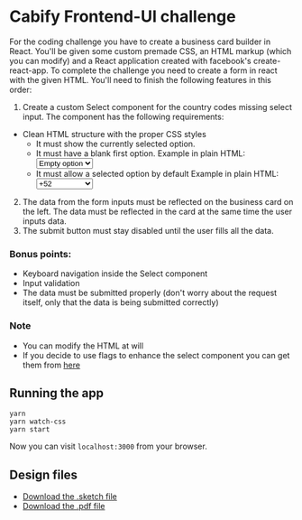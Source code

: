 # Cabify Frontend-UI challenge
For the coding challenge you have to create a business card builder in React. You'll be given some custom premade CSS, an HTML markup (which you can modify) and a React application created with facebook's create-react-app.
To complete the challenge you need to create a form in react with the given HTML. You'll need to finish the following features in this order:
1. Create a custom Select component for the country codes missing select input. The component has the following requirements:
  * Clean HTML structure with the proper CSS styles
    * It must show the currently selected option.
    * It must have a blank first option.
      Example in plain HTML:
        <select>
          <option>Empty option</option>
        </select>
    * It must allow a selected option by default
      Example in plain HTML:
        <select>
          <option>Empty option</option>
          <option value="34">+34</option>
          <option value="52" selected>+52</option>
        </select>
2. The data from the form inputs must be reflected on the business card on the left. The data must be reflected in the card at the same time the user inputs data.
3. The submit button must stay disabled until the user fills all the data.
### Bonus points:
* Keyboard navigation inside the Select component
* Input validation
* The data must be submitted properly (don't worry about the request itself, only that the data is being submitted correctly)
### Note
* You can modify the HTML at will
* If you decide to use flags to enhance the select component you can get them from [here](https://github.com/madebybowtie/FlagKit)
## Running the app
```
yarn
yarn watch-css
yarn start
```
Now you can visit `localhost:3000` from your browser.
## Design files
* [Download the .sketch file](Frontend-challenge.sketch)
* [Download the .pdf file](Frontend-challenge.pdf)
